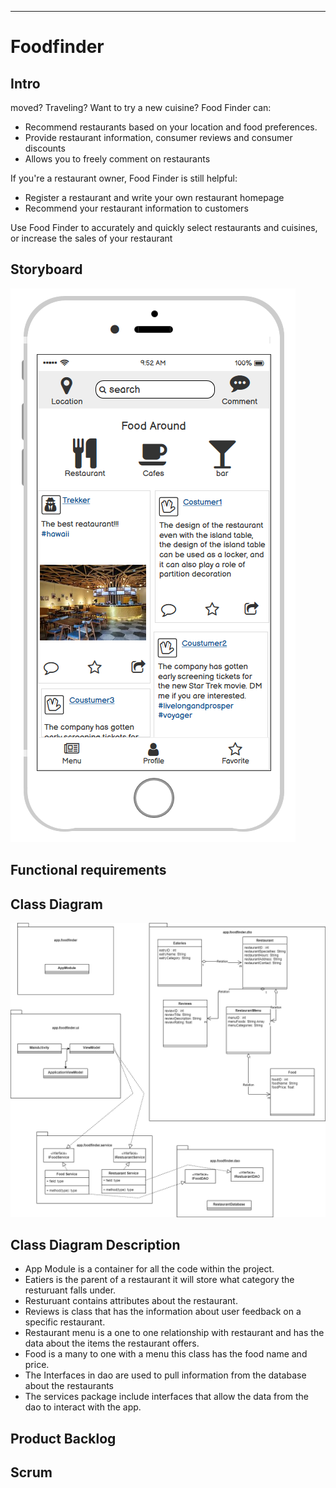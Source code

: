 ---

# Foodfinder

## Intro

moved? Traveling? Want to try a new cuisine? Food Finder can:

- Recommend restaurants based on your location and food preferences.
- Provide restaurant information, consumer reviews and consumer discounts
- Allows you to freely comment on restaurants

If you're a restaurant owner, Food Finder is still helpful:

- Register a restaurant and write your own restaurant homepage
- Recommend your restaurant information to customers

Use Food Finder to accurately and quickly select restaurants and cuisines, or increase the sales of your restaurant

## Storyboard

![Storyboard](https://raw.githubusercontent.com/YifanBian-bianya/private/master/storyboard.png)

## Functional requirements

## Class Diagram
![Class Diagram](/FoodFinderClassDiagram.drawio.png)
## Class Diagram Description
- App Module is a container for all the code within the project.
- Eatiers is the parent of a restaurant it will store what category the resturuant falls under.
- Resturuant contains attributes about the restaurant.
- Reviews is class that has the information about user feedback on a specific restaurant.
- Restaurant menu is a one to one relationship with restaurant and has the data about the items the restaurant offers.
- Food is a many to one with a menu this class has the food name and price.
- The Interfaces in dao are used to pull information from the database about the restaurants
- The services package include interfaces that allow the data from the dao to interact with the app.

## Product Backlog

## Scrum
